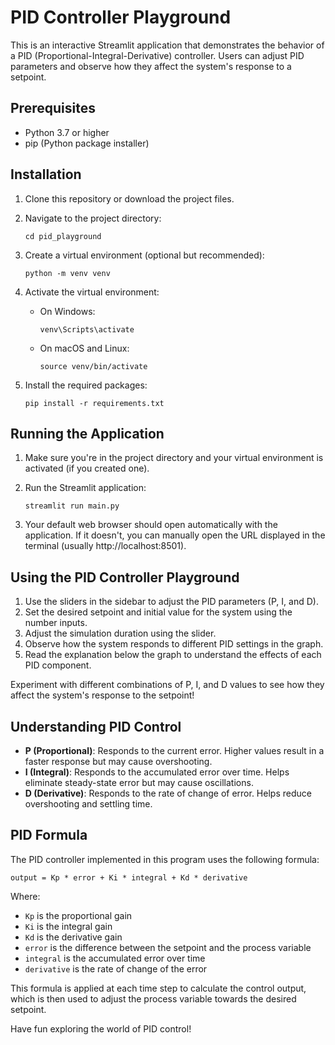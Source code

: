# PID Controller Playground

This is an interactive Streamlit application that demonstrates the behavior of a PID (Proportional-Integral-Derivative) controller. Users can adjust PID parameters and observe how they affect the system's response to a setpoint.

## Prerequisites

- Python 3.7 or higher
- pip (Python package installer)

## Installation

1. Clone this repository or download the project files.

2. Navigate to the project directory:
   ```
   cd pid_playground
   ```

3. Create a virtual environment (optional but recommended):
   ```
   python -m venv venv
   ```

4. Activate the virtual environment:
   - On Windows:
     ```
     venv\Scripts\activate
     ```
   - On macOS and Linux:
     ```
     source venv/bin/activate
     ```

5. Install the required packages:
   ```
   pip install -r requirements.txt
   ```

## Running the Application

1. Make sure you're in the project directory and your virtual environment is activated (if you created one).

2. Run the Streamlit application:
   ```
   streamlit run main.py
   ```

3. Your default web browser should open automatically with the application. If it doesn't, you can manually open the URL displayed in the terminal (usually http://localhost:8501).

## Using the PID Controller Playground

1. Use the sliders in the sidebar to adjust the PID parameters (P, I, and D).
2. Set the desired setpoint and initial value for the system using the number inputs.
3. Adjust the simulation duration using the slider.
4. Observe how the system responds to different PID settings in the graph.
5. Read the explanation below the graph to understand the effects of each PID component.

Experiment with different combinations of P, I, and D values to see how they affect the system's response to the setpoint!

## Understanding PID Control

- **P (Proportional)**: Responds to the current error. Higher values result in a faster response but may cause overshooting.
- **I (Integral)**: Responds to the accumulated error over time. Helps eliminate steady-state error but may cause oscillations.
- **D (Derivative)**: Responds to the rate of change of error. Helps reduce overshooting and settling time.

## PID Formula

The PID controller implemented in this program uses the following formula:

```
output = Kp * error + Ki * integral + Kd * derivative
```

Where:
- `Kp` is the proportional gain
- `Ki` is the integral gain
- `Kd` is the derivative gain
- `error` is the difference between the setpoint and the process variable
- `integral` is the accumulated error over time
- `derivative` is the rate of change of the error

This formula is applied at each time step to calculate the control output, which is then used to adjust the process variable towards the desired setpoint.

Have fun exploring the world of PID control!